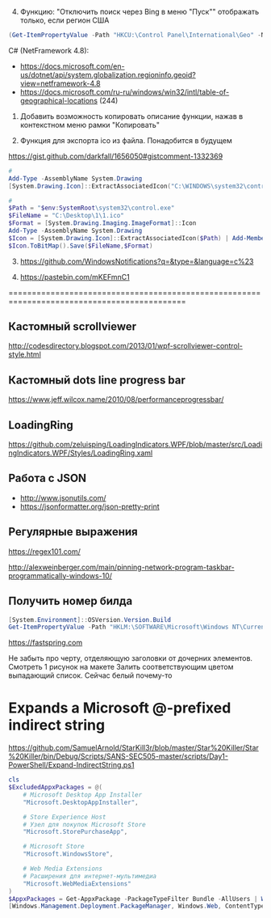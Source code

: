 4. Функцию: "Отключить поиск через Bing в меню "Пуск"" отображать только, если регион США

```powershell
(Get-ItemPropertyValue -Path "HKCU:\Control Panel\International\Geo" -Name Nation) -eq 244
```

C# (NetFramework 4.8):

* <https://docs.microsoft.com/en-us/dotnet/api/system.globalization.regioninfo.geoid?view=netframework-4.8>
* <https://docs.microsoft.com/ru-ru/windows/win32/intl/table-of-geographical-locations> (244)

1. Добавить возможность копировать описание функции, нажав в контекстном меню рамки "Копировать"

2. Функция для экспорта ico из файла. Понадобится в будущем

<https://gist.github.com/darkfall/1656050#gistcomment-1332369>

```powershell
#
Add-Type -AssemblyName System.Drawing
[System.Drawing.Icon]::ExtractAssociatedIcon("C:\WINDOWS\system32\control.exe").ToBitmap().Save("C:\Desktop\1\1.ico")

#
$Path = "$env:SystemRoot\system32\control.exe"
$FileName = "C:\Desktop\1\1.ico"
$Format = [System.Drawing.Imaging.ImageFormat]::Icon
Add-Type -AssemblyName System.Drawing
$Icon = [System.Drawing.Icon]::ExtractAssociatedIcon($Path) | Add-Member -MemberType NoteProperty -Name FullName -Value $Path -PassThru
$Icon.ToBitMap().Save($FileName,$Format)
```
3. <https://github.com/WindowsNotifications?q=&type=&language=c%23>

4. <https://pastebin.com/mKEFmnC1>

============================================================================================

## Кастомный scrollviewer

<http://codesdirectory.blogspot.com/2013/01/wpf-scrollviewer-control-style.html>

## Кастомный dots line progress bar

<https://www.jeff.wilcox.name/2010/08/performanceprogressbar/>

## LoadingRing

<https://github.com/zeluisping/LoadingIndicators.WPF/blob/master/src/LoadingIndicators.WPF/Styles/LoadingRing.xaml>

## Работа с JSON

* <http://www.jsonutils.com/>
* <https://jsonformatter.org/json-pretty-print>

## Регулярные выражения

<https://regex101.com/>

<http://alexweinberger.com/main/pinning-network-program-taskbar-programmatically-windows-10/>

## Получить номер билда

```powershell
[System.Environment]::OSVersion.Version.Build
Get-ItemPropertyValue -Path "HKLM:\SOFTWARE\Microsoft\Windows NT\CurrentVersion" -Name CurrentBuild
```

<https://fastspring.com>

Не забыть про черту, отделяющую заголовки от дочерних элементов. Смотреть 1 рисунок на макете
Залить соответствующим цветом выпадающий список. Сейчас белый почему-то

# Expands a Microsoft @-prefixed indirect string

https://github.com/SamuelArnold/StarKill3r/blob/master/Star%20Killer/Star%20Killer/bin/Debug/Scripts/SANS-SEC505-master/scripts/Day1-PowerShell/Expand-IndirectString.ps1

```powershell
cls
$ExcludedAppxPackages = @(
	# Microsoft Desktop App Installer
	"Microsoft.DesktopAppInstaller",

	# Store Experience Host
	# Узел для покупок Microsoft Store
	"Microsoft.StorePurchaseApp",

	# Microsoft Store
	"Microsoft.WindowsStore",

	# Web Media Extensions
	# Расширения для интернет-мультимедиа
	"Microsoft.WebMediaExtensions"
)
$AppxPackages = Get-AppxPackage -PackageTypeFilter Bundle -AllUsers | Where-Object -FilterScript {$_.Name -notin $ExcludedAppxPackages}
[Windows.Management.Deployment.PackageManager, Windows.Web, ContentType = WindowsRuntime]::new().FindPackages() | Select-Object -Property DisplayName, Logo -ExpandProperty Id | Where-Object -FilterScript {$_.Name -in $AppxPackages.Name} | Select-Object -Property Name, DisplayName, Logo
```
